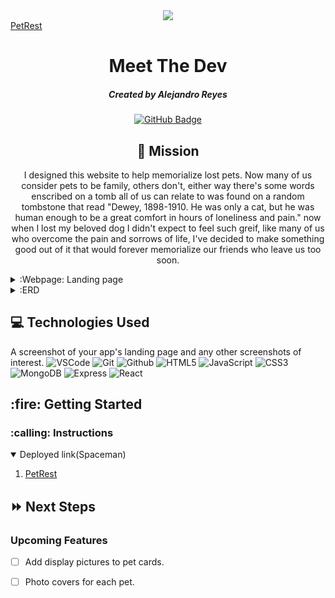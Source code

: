 <div id="header" align="center">

  <img src="https://i.imgur.com/SahVjtD.png">

</div>
<!--   Link to deployed site   -->
<a href="https://petrest.herokuapp.com/">PetRest</a>

<div id="description" align="center">

# Meet The Dev

##### Created by Alejandro Reyes

[![GitHub Badge](https://img.shields.io/badge/-@reyesalex777-junglegreen?style=flat&logo=GitHub&logoColor=black)](https://github.com/reyesalex777)

## :pencil: Mission


I designed this website to help memorialize lost pets. Now many of us consider pets to be family, others don't, either way there's some words enscribed on a tomb all of us can relate to was found on a random tombstone that read "Dewey, 1898-1910. He was only a cat, but he was human enough to be a great comfort in hours of loneliness and pain." now when I lost my beloved dog I didn't expect to feel such greif, like many of us who overcome the pain and sorrows of life, I've decided to make something good out of it that would forever memorialize our friends who leave us too soon.

</div>
<details>
  <summary>:Webpage: Landing page</summary>

  | Description | Screenshot | 
  |:------------:|-----------| 
  | <h3>Page</h3> | <img src="https://i.imgur.com/rclPcaT.png" width="700"> |

</details>
<details>
  <summary>:ERD</summary>

  | Description | Screenshot | 
  |:------------:|-----------| 
  | <h3>Screen shot</h3> | <img src="https://i.imgur.com/ek1Gbqd.jpg" width="700"> |

</details>

## :computer: Technologies Used
A screenshot of your app's landing page and any other screenshots of interest.
![VSCode](https://img.shields.io/badge/-VS_Code-05122A?style=flat&logo=visualstudio)
![Git](https://img.shields.io/badge/-Git-05122A?style=flat&logo=git)
![Github](https://img.shields.io/badge/-GitHub-05122A?style=flat&logo=github)
![HTML5](https://img.shields.io/badge/-HTML5-05122A?style=flat&logo=html5)
![JavaScript](https://img.shields.io/badge/-JavaScript-05122A?style=flat&logo=javascript)
![CSS3](https://img.shields.io/badge/-CSS-05122A?style=flat&logo=css3)
![MongoDB](https://img.shields.io/badge/-MongoDB-05122A?style=flat&logo=mongodb)
  ![Express](https://img.shields.io/badge/-Express-05122A?style=flat&logo=express)
  ![React](https://img.shields.io/badge/-React-05122A?style=flat&logo=react)

<h2>:fire: Getting Started</h2>

<h3>:calling: Instructions</h3>
<details open>
  <summary>Deployed link(Spaceman)</summary>
  <ol>
    <li>
     <a href="https://petrest.herokuapp.com/">PetRest</a>
    </li>
    
</details>

## :fast_forward: Next Steps

### Upcoming Features

- [ ] Add display pictures to pet cards.
- [ ] Photo covers for each pet.

